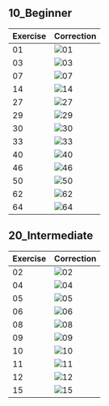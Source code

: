 
## 10_Beginner

| Exercise | Correction |
|----------|------------|
| 01 | ![01](./10_Beginner/01.svg) |
| 03 | ![03](./10_Beginner/03.svg) |
| 07 | ![07](./10_Beginner/07.svg) |
| 14 | ![14](./10_Beginner/14.svg) |
| 27 | ![27](./10_Beginner/27.svg) |
| 29 | ![29](./10_Beginner/29.svg) |
| 30 | ![30](./10_Beginner/30.svg) |
| 33 | ![33](./10_Beginner/33.svg) |
| 40 | ![40](./10_Beginner/40.svg) |
| 46 | ![46](./10_Beginner/46.svg) |
| 50 | ![50](./10_Beginner/50.svg) |
| 62 | ![62](./10_Beginner/62.svg) |
| 64 | ![64](./10_Beginner/64.svg) |

## 20_Intermediate

| Exercise | Correction |
|----------|------------|
| 02 | ![02](./20_Intermediate/02.svg) |
| 04 | ![04](./20_Intermediate/04.svg) |
| 05 | ![05](./20_Intermediate/05.svg) |
| 06 | ![06](./20_Intermediate/06.svg) |
| 08 | ![08](./20_Intermediate/08.svg) |
| 09 | ![09](./20_Intermediate/09.svg) |
| 10 | ![10](./20_Intermediate/10.svg) |
| 11 | ![11](./20_Intermediate/11.svg) |
| 12 | ![12](./20_Intermediate/12.svg) |
| 15 | ![15](./20_Intermediate/15.svg) |